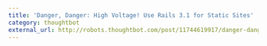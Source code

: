 ```yaml
---
title: 'Danger, Danger: High Voltage! Use Rails 3.1 for Static Sites'
category: thoughtbot
external_url: http://robots.thoughtbot.com/post/11744619917/danger-danger-high-voltage-use-rails-3-1-for-static
---
```

